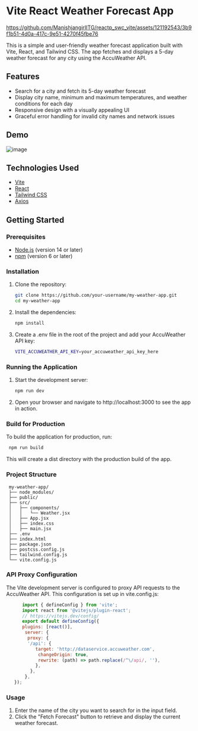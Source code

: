 # Vite React Weather Forecast App


https://github.com/ManishjangirIITG/reactp_swc_vite/assets/121192543/3b9f1b51-4d0a-417c-9e51-4270f45fbe76


This is a simple and user-friendly weather forecast application built with Vite, React, and Tailwind CSS. The app fetches and displays a 5-day weather forecast for any city using the AccuWeather API.

## Features

- Search for a city and fetch its 5-day weather forecast
- Display city name, minimum and maximum temperatures, and weather conditions for each day
- Responsive design with a visually appealing UI
- Graceful error handling for invalid city names and network issues

## Demo
![image](https://github.com/ManishjangirIITG/reactp_swc_vite/assets/121192543/72ee1bd5-dc68-44ca-9c4e-04e64a37f9fc)


## Technologies Used

- [Vite](https://vitejs.dev/)
- [React](https://reactjs.org/)
- [Tailwind CSS](https://tailwindcss.com/)
- [Axios](https://axios-http.com/)

## Getting Started

### Prerequisites

- [Node.js](https://nodejs.org/) (version 14 or later)
- [npm](https://www.npmjs.com/) (version 6 or later)

### Installation

1. Clone the repository:

   ```bash
   git clone https://github.com/your-username/my-weather-app.git
   cd my-weather-app
2. Install the dependencies:

   ```bash
   npm install
3. Create a .env file in the root of the project and add your AccuWeather API key:

   ```bash
   VITE_ACCUWEATHER_API_KEY=your_accuweather_api_key_here

### Running the Application

1. Start the development server:
   ```bash
   npm run dev
2. Open your browser and navigate to http://localhost:3000 to see the app in action.

### Build for Production
  To build the application for production, run:
   ```bash
    npm run build
   ```

This will create a dist directory with the production build of the app.

### Project Structure

   ```plaintext
    my-weather-app/
    ├── node_modules/
    ├── public/
    ├── src/
    │   ├── components/
    │   │   └── Weather.jsx
    │   ├── App.jsx
    │   ├── index.css
    │   ├── main.jsx
    ├── .env
    ├── index.html
    ├── package.json
    ├── postcss.config.js
    ├── tailwind.config.js
    └── vite.config.js
   ```

### API Proxy Configuration
  The Vite development server is configured to proxy API requests to the AccuWeather API. This configuration is set up in vite.config.js:
  
   ```js
         import { defineConfig } from 'vite';
         import react from '@vitejs/plugin-react';
         // https://vitejs.dev/config/
         export default defineConfig({
         plugins: [react()],
          server: {
           proxy: {
           '/api': {
              target: 'http://dataservice.accuweather.com',
               changeOrigin: true,
               rewrite: (path) => path.replace(/^\/api/, ''),
              },
            },   
          },
      });
   ```
### Usage
1. Enter the name of the city you want to search for in the input field.
2. Click the "Fetch Forecast" button to retrieve and display the current weather forecast.
